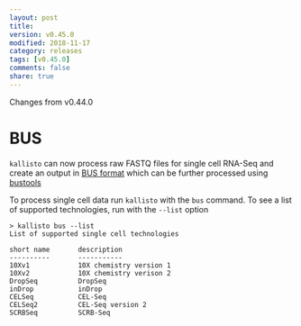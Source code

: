 ```yaml
---
layout: post
title:
version: v0.45.0
modified: 2018-11-17
category: releases
tags: [v0.45.0]
comments: false
share: true
---
```


Changes from v0.44.0

# BUS

`kallisto` can now process raw FASTQ files for single cell RNA-Seq and create an output in  [BUS format](https://github.com/BUStools/BUS) which can be further processed using [bustools](https://github.com/BUStools/bustools)

To process single cell data run `kallisto` with the `bus` command. To see a list of supported technologies, run with the `--list` option

```
> kallisto bus --list 
List of supported single cell technologies

short name       description
----------       -----------
10Xv1            10X chemistry version 1
10Xv2            10X chemistry verison 2
DropSeq          DropSeq
inDrop           inDrop
CELSeq           CEL-Seq
CELSeq2          CEL-Seq version 2
SCRBSeq          SCRB-Seq
```


